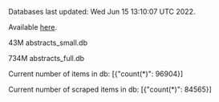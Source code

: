 Databases last updated: Wed Jun 15 13:10:07 UTC 2022. 

Available [here](https://github.com/cbeauhilton/ash-db/releases).


43M	abstracts_small.db

734M	abstracts_full.db

Current number of items in db:
[{"count(*)": 96904}]

Current number of scraped items in db:
[{"count(*)": 84565}]
